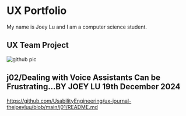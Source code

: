# UX Portfolio

My name is Joey Lu and I am a computer science student.

## UX Team Project

![github pic](https://github.com/user-attachments/assets/5daca6a3-f573-4a6f-af6e-7cbd2f61d38d)

## j02/Dealing with Voice Assistants Can be Frustrating…BY JOEY LU 19th December 2024

https://github.com/UsabilityEngineering/ux-journal-thejoeyluu/blob/main/j01/README.md
